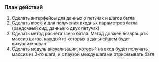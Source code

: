 ### План действий
1. Сделать интерфейсы для данных о петучах и шагов батла
2. Сделать mock-и для получения входных параметров батла (рандомный сид, данные о двух петучах)
3. Сделать метод расчета всего батла. Метод должен возвращать массив шагов, каждый из которых в дальнейшем будет визуализирован
4. Сделать модуль визуализации, который на вход будет получать массив из 3-го шага, и с паузой между шагами отрисовывать батл